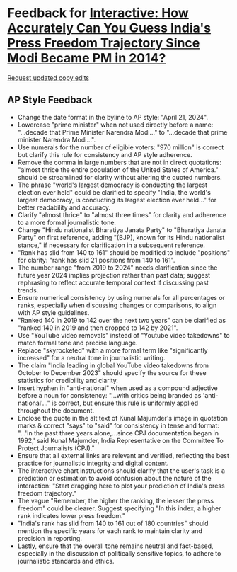 # Feedback for [Interactive: How Accurately Can You Guess India's Press Freedom Trajectory Since Modi Became PM in 2014?](https://meghnadbose.github.io/india-trajectory-under-modi/)

[Request updated copy edits](https://github.com/jsoma/data-studio-projects-2024/issues/new/choose)

## AP Style Feedback

- Change the date format in the byline to AP style: "April 21, 2024".
- Lowercase "prime minister" when not used directly before a name: "...decade that Prime Minister Narendra Modi..." to "...decade that prime minister Narendra Modi...".
- Use numerals for the number of eligible voters: "970 million" is correct but clarify this rule for consistency and AP style adherence.
- Remove the comma in large numbers that are not in direct quotations: "almost thrice the entire population of the United States of America." should be streamlined for clarity without altering the quoted numbers.
- The phrase "world's largest democracy is conducting the largest election ever held" could be clarified to specify "India, the world's largest democracy, is conducting its largest election ever held..." for better readability and accuracy.
- Clarify "almost thrice" to "almost three times" for clarity and adherence to a more formal journalistic tone.
- Change "Hindu nationalist Bharatiya Janata Party" to "Bharatiya Janata Party" on first reference, adding "(BJP), known for its Hindu nationalist stance," if necessary for clarification in a subsequent reference.
- "Rank has slid from 140 to 161" should be modified to include "positions" for clarity: "rank has slid 21 positions from 140 to 161".
- The number range "from 2019 to 2024" needs clarification since the future year 2024 implies projection rather than past data; suggest rephrasing to reflect accurate temporal context if discussing past trends.
- Ensure numerical consistency by using numerals for all percentages or ranks, especially when discussing changes or comparisons, to align with AP style guidelines.
- "Ranked 140 in 2019 to 142 over the next two years" can be clarified as "ranked 140 in 2019 and then dropped to 142 by 2021".
- Use "YouTube video removals" instead of "Youtube video takedowns" to match formal tone and precise language.
- Replace "skyrocketed" with a more formal term like "significantly increased" for a neutral tone in journalistic writing.
- The claim "India leading in global YouTube video takedowns from October to December 2023" should specify the source for these statistics for credibility and clarity.
- Insert hyphen in "anti-national" when used as a compound adjective before a noun for consistency: "...with critics being branded as 'anti-national'..." is correct, but ensure this rule is uniformly applied throughout the document.
- Enclose the quote in the alt text of Kunal Majumder's image in quotation marks & correct "says" to "said" for consistency in tense and format: "...'In the past three years alone,...since CPJ documentation began in 1992,' said Kunal Majumder, India Representative on the Committee To Protect Journalists (CPJ)."
- Ensure that all external links are relevant and verified, reflecting the best practice for journalistic integrity and digital content.
- The interactive chart instructions should clarify that the user's task is a prediction or estimation to avoid confusion about the nature of the interaction: "Start dragging here to plot your prediction of India's press freedom trajectory."
- The vague "Remember, the higher the ranking, the lesser the press freedom" could be clearer. Suggest specifying "In this index, a higher rank indicates lower press freedom."
- "India's rank has slid from 140 to 161 out of 180 countries" should mention the specific years for each rank to maintain clarity and precision in reporting.
- Lastly, ensure that the overall tone remains neutral and fact-based, especially in the discussion of politically sensitive topics, to adhere to journalistic standards and ethics.
